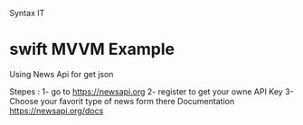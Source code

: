 Syntax IT

# swift MVVM Example 

Using News Api for get json 

Stepes :
1- go to https://newsapi.org 
2- register to get your owne API Key 
3- Choose your favorit type of news form there Documentation https://newsapi.org/docs

